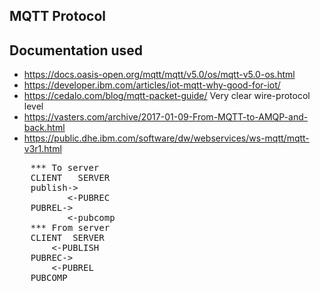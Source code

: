 ## MQTT Protocol

## Documentation used

* https://docs.oasis-open.org/mqtt/mqtt/v5.0/os/mqtt-v5.0-os.html
* https://developer.ibm.com/articles/iot-mqtt-why-good-for-iot/
* https://cedalo.com/blog/mqtt-packet-guide/ Very clear wire-protocol level
* https://vasters.com/archive/2017-01-09-From-MQTT-to-AMQP-and-back.html
* https://public.dhe.ibm.com/software/dw/webservices/ws-mqtt/mqtt-v3r1.html

<pre>
    *** To server
    CLIENT   SERVER 
    publish->
           <-PUBREC
    PUBREL->
           <-pubcomp
    *** From server
    CLIENT 	SERVER
        <-PUBLISH
    PUBREC->
        <-PUBREL
    PUBCOMP
</pre>